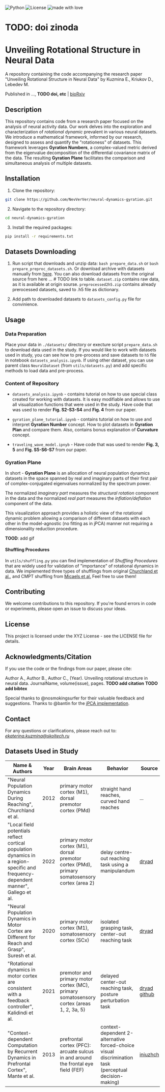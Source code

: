 ![Python](https://img.shields.io/badge/python-v3.9+-blue.svg)
![License](https://img.shields.io/badge/license-MIT-green.svg)
![made with love](https://img.shields.io/badge/made%20with%20%E2%9D%A4%EF%B8%8F-8A2BE2)
# TODO: doi zinoda

# Unveiling Rotational Structure in Neural Data

A repository containing the code accompanying the research paper "Unveiling Rotational Structure in Neural Data" by Kuzmina E., Kriukov D., Lebedev M.

Published in ..., **TODO doi, etc** | [bioRxiv](https://www.biorxiv.org/content/10.1101/2023.09.11.557230v1)

## Description

This repository contains code from a research paper focused on the analysis of neural activity data. Our work delves into the exploration and characterization of *rotational dynamic* prevalent in various neural datasets. We introduce a mathematical framework, informed by our research, designed to assess and quantify the "rotationess" of datasets. This framework leverages **Gyration Numbers**, a complex-valued metric derived from the eigenvalue decomposition of the differential covariance matrix of the data. The resulting **Gyration Plane** facilitates the comparison and simultaneous analysis of multiple datasets.

## Installation

1. Clone the repository:
```bash
git clone https://github.com/NevVerVer/neural-dynamics-gyration.git
```

2. Navigate to the repository directory:
```bash
cd neural-dynamics-gyration
```

3. Install the required packages:
```bash
pip install -r requirements.txt
```


## Datasets Downloading

1. Run script that downloads and unzip data: `bash prepare_data.sh` or `bash prepare_preproc_datasets.sh`. Or download archive with datasets manually from [here](https://drive.google.com/drive/folders/1AWO8XZpLBW1fkp5ylF6-w6J8gYcnnOkp?usp=sharing). You can also download datasets from the original source from here ... # TODO link to table.
`dataset.zip` contains raw data, as it is available at origin sourse. `preprocessed2h5.zip` contains already prerocessed datasets, saved to .h5 file as dictionary.
 
2. Add path to downloaded datasets to `datasets_config.py` file for convinience.

## Usage
### Data Preparation
Place your data in `./datasets/` directory or execture script `prepare_data.sh` to download data used in the study.
If you would like to work with datasets used in study, you can see how to pre-process and save datasets to `h5` file in notebook `datasets_analysis.ipynb`. If using other dataset, you can use parent class  `NeuralDataset` (from `utils/datasets.py`) and add specific methods to load data and pre-process.

### Content of Repository

- `datasets_analysis.ipynb` - contains tutorial on how to use special class created for working with datasets. It is easy modifiable and allows to use all visualization functions that were used in the study. Have code that was used to render **Fig. S2-S3-S4** and **Fig. 4** from our paper.

- `gyration_plane_tutorial.ipynb` - contains tutorial on how to use and interpret **Gyration Number** concept. How to plot datasets in **Gyration Plan** and compare them. Also, contains bonus explanation of **Curvature** concept.

- `traveling_wave_model.ipnyb` - Have code that was used to render **Fig. 3, 5** and **Fig. S5-S6-S7** from our paper.


### Gyration Plane

In short - **Gyration Plane** is an allocation of neural population dynamics datasets in the space spanned by real and imaginary parts of their first pair of complex-conjugated eigenvalues normalized by the spectrum power.

The normalized *imaginary part* measures the *structural rotation* component in the data and the normalized *real part* measures the *inflation/deflation* component of the data. 

This visualization approach provides a holistic view of the rotational dynamic problem allowing a comparison of different datasets with each other in the model-agnostic (no fitting as in jPCA) manner not requiring a dimensionality reduction procedure. 

**TOOD**: add gif

#### Shuffling Procedures
In `utils/shuffling.py` you can find implementation of *Shuffling Procedures* that are widely used for validation of "importance" of rotational dynamics in data.
We implemented three types of shufflings from original [Churchland et al.](https://doi.org/10.1038/nature11129), and CMPT shuffling from [Micaels et al.](https://doi.org/10.1371/journal.pcbi.1005175) Feel free to use them!


## Contributing
We welcome contributions to this repository. If you're found errors in code or experiments, please open an issue to discuss your ideas.

## License
This project is licensed under the XYZ License - see the LICENSE file for details.

## Acknowledgments/Citation
If you use the code or the findings from our paper, please cite:

Author A., Author B., Author C., (Year). Unveiling rotational structure in neural data. JournalName, volume(issue), pages.
**TODO add citation**
**TODO add bibtex**

Special thanks to @nosmokingsurfer for their valuable feedback and suggestions.
Thanks to @bantin for the [jPCA implementation](https://github.com/bantin/jPCA).

## Contact
For any questions or clarifications, please reach out to: *ekaterina.kuzmina@skoltech.ru*

## Datasets Used in Study
| Name & Authors                                                                                                                    | Year | Brain Areas                                                                                    | Behavior                                                                                              | Source                                                                                                                                                                                     | Original Paper                              |
|-----------------------------------------------------------------------------------------------------------------------------------|------|------------------------------------------------------------------------------------------------|-------------------------------------------------------------------------------------------------------|--------------------------------------------------------------------------------------------------------------------------------------------------------------------------------------------|---------------------------------------------|
| "Neural Population Dynamics During Reaching", Churchland et al.                                                                   | 2012 | primary motor cortex (M1), dorsal premotor cortex (PMd)                                        | straight hand reaches, curved hand reaches                                                            | ...                                                                                                                                                                                        | [link](https://doi.org/10.1038/nature11129) |
| "Local field potentials reflect cortical population dynamics in a region-specific and frequency-dependent manner", Gallego et al. | 2022 | primary motor cortex (M1), dorsal premotor cortex (PMd), primary somatosensory cortex (area 2) | delay centre-out reaching task using a manipulandum                                                   | [dryad](https://doi.org/10.5061/dryad.xd2547dkt)                                                                                                                                           | [link](https://doi.org/10.7554/eLife.73155) |
| "Neural Population Dynamics in Motor Cortex are Different for Reach and Grasp", Suresh et al.                                     | 2020 | primary motor cortex (M1), somatosensory cortex (SCx)                                          | isolated grasping task, center-out reaching task                                                      | [dryad](https://doi.org/10.5061/dryad.xsj3tx9cm)                                                                                                                                           | [link](https://doi.org/10.7554/eLife.58848) |
| "Rotational dynamics in motor cortex are consistent with a feedback controller", Kalidindi et al.                                 | 2021 | premotor and primary motor cortex (MC), primary somatosensory cortex (areas 1, 2, 3a, 5)       | delayed center-out reaching task, posture perturbation task                                           | [dryad](https://doi.org/10.5061/dryad.nk98sf7q7) [github](https://archive.softwareheritage.org/browse/revision/d61decd3cd750147ef098de1041326fd2be07ab2/?path=monkey_analysis/data_neural) | [link](https://doi.org/10.7554/eLife.67256) |
| "Context-dependent Computation by Recurrent Dynamics in Prefrontal Cortex", Mante et al.                                          | 2013 | prefrontal cortex (PFC): arcuate sulcus in and around the frontal eye field (FEF)              | context-dependent 2-alternative forced-choice visual discrimination task (perceptual decision-making) | [iniuzhch](https://www.ini.uzh.ch/en/research/groups/mante/data.html)                                                                                                                      | [link](https://doi.org/10.1038/nature12742) |
